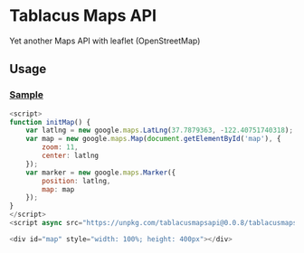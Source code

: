 # Tablacus Maps API

Yet another Maps API with leaflet (OpenStreetMap)

## Usage

### [Sample](http://tmapapi.netlify.com/async.html)

```js
<script>
function initMap() {
    var latlng = new google.maps.LatLng(37.7879363, -122.40751740318);
    var map = new google.maps.Map(document.getElementById('map'), {
        zoom: 11,
        center: latlng
    });
    var marker = new google.maps.Marker({
        position: latlng,
        map: map
    });
}
</script>
<script async src="https://unpkg.com/tablacusmapsapi@0.0.8/tablacusmapsapi.js?callback=initMap&alias=google"></script>

<div id="map" style="width: 100%; height: 400px"></div>
```
